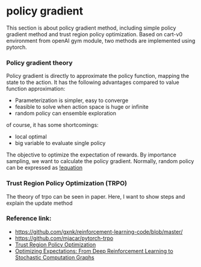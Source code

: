 # policy gradient

This section is about policy gradient method, including simple policy gradient method and trust region policy optimization.
Based on cart-v0 environment from openAI gym module, two methods are implemented using pytorch. 


### Policy gradient theory
Policy gradient is directly to approximate the policy function, mapping the state to the action. It has the following advantages
compared to value function approximation:

* Parameterization is simpler, easy to converge
* feasible to solve when action space is huge or infinite
* random policy can ensemble exploration

of course, it has some shortcomings:

* local optimal
* big variable to evaluate single policy

The objective to optimize the expectation of rewards. By importance sampling, we want to calculate the policy gradient. Normally,
random policy can be expressed as 
[!equation](https://latex.codecogs.com/gif.latex?\pi_{\theta}&space;=&space;\mu_{\theta}&space;&plus;&space;\epsilon)

### Trust Region Policy Optimization (TRPO)
The theory of trpo can be seen in paper. Here, I want to show steps and explain the update method


### Reference link:
* https://github.com/gxnk/reinforcement-learning-code/blob/master/
* https://github.com/mjacar/pytorch-trpo
* [Trust Region Policy Optimization](http://proceedings.mlr.press/v37/schulman15.pdf)
* [Optimizing Expectations: From Deep Reinforcement Learning to Stochastic Computation Graphs](https://www2.eecs.berkeley.edu/Pubs/TechRpts/2016/EECS-2016-217.pdf)
